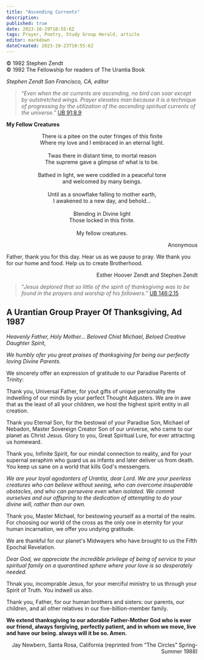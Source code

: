 ```yaml
---
title: "Ascending Currents"
description: 
published: true
date: 2023-10-29T10:55:6Z
tags: Prayer, Poetry, Study Group Herald, article
editor: markdown
dateCreated: 2023-10-23T10:55:6Z
---
```


<p class="v-card v-sheet theme--light gray lighten-3 px-2">© 1992 Stephen Zendt<br>© 1992 The Fellowship for readers of The Urantia Book</p>

_Stephen Zendt_
_San Francisco, CA, editor_

> “_Even when the air currents are ascending, no bird can soar except by outstretched wings. Prayer elevates man because it is a technique of progressing by the utilization of the ascending spiritual currents of the universe._” [UB 91:8.9](/en/The_Urantia_Book/91#p8_9)

**My Fellow Creatures**

<p style="text-align: center;">
There is a pitee on the outer fringes of this finite<br>
Where my love and I embraced in an eternal light.<br>
<br>
Twas there in distant time, to mortal reason<br>
The supreme gave a glimpse of what is to be.<br>
<br>
Bathed in light, we were coddled in a peaceful tone <br>
and welcomed by many beings.<br>
<br>
Until as a snowflake falling to mother earth,<br>
I awakened to a new day, and behold...<br>
<br>
Blending in Divine light<br>
Those locked in this finite.<br>
<br>
My fellow creatures.<br>
</p>

<p style="text-align: right;">
Anonymous
</p>

Father, thank you for this day.
Hear us as we pause to pray.
We thank you for our home and food.
Help us to create Brotherhood.

<p style="text-align: right;">
Esther Hoover Zendt and Stephen Zendt
</p>

> “_Jesus deplored that so little of the spirit of thanksgiving was to be found in the prayers and worship of his followers._” [UB 146:2.15](/en/The_Urantia_Book/146#p2_15)

## A Urantian Group Prayer Of Thanksgiving, Ad 1987

_Heavenly Father, Holy Mother..._
_Beloved Chist Michael, Beloed Creative Daughter Spirit,_

_We humbly ofer you great praises of thanksgiving_
_for being our perfectly loving Divine Parents._

We sincerely offer an expression of gratitude to our Paradise Parents of Trinity:

Thank you, Universal Father, for yout gifts of unique personality the indwelling of our minds by your perfect Thought Adjusters. We are in awe that as the least of all your children, we host the highest spirit entity in all creation.

Thank you Eternal Son, for the bestowal of your Paradise Son, Michael of Nebadon, Master Sovereign Creator Son of our universe, who came to our planet as Christ Jesus. Glory to you, Great Spiritual Lure, for ever attracting us homeward.

Thank you, Infinite Spirit, for our mindal connection to reality, and for your supernal seraphim who guard us as infants and later deliver us from death. You keep us sane on a world that kills God's messengers.

_We are your loyal agodonters of Urantia, dear Lord. We are your peerless creatures who can believe without seeing, who can overcome insuperable obstacles, and who can persevere even when isolated. We commit ourselves and our offspring to the dedication of attempting to do your divine will, rather than our own._

Thank you, Master Michael, for bestowing yourself as a mortal of the realm. For choosing our world of the cross as the only one in eternity for your human incarnation, we offer you undying gratitude.

We are thankful for our planet's Midwayers who have brought to us the Fifth Epochal Revelation.

_Dear God, we appreciate the incredible privilege of being of service to your spiritual family on a quarantined sphere where your love is so desperately needed._

Thnak you, incomprable Jesus, for your merciful ministry to us through your Spirit of Truth. You indwell us also.

Thank you, Father, for our human brothers and sisters: our parents, our children, and all other relatives in our five-billion-member family.

**We extend thanksgiving to our adorable Father-Mother God who is ever our friend, always forgiving, perfectly patient, and in whom we move, live and have our being. always will it be so. Amen.**

<p style="text-align: right;">
Jay Newbern, Santa Rosa, California
(reprinted from “The Circles” Spring-Summer 1988)
</p>